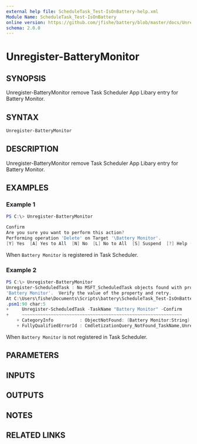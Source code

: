 ```yaml
---
external help file: ScheduleTask_Test-IsOnBattery-help.xml
Module Name: ScheduleTask_Test-IsOnBattery
online version: https://github.com/jfishe/battery/blob/master/docs/Unregister-BatteryMonitor.md
schema: 2.0.0
---
```


# Unregister-BatteryMonitor

## SYNOPSIS
Unregister-BatteryMonitor remove Task Scheduler App Libary entry for Battery
Monitor.

## SYNTAX

```powershell
Unregister-BatteryMonitor
```

## DESCRIPTION
Unregister-BatteryMonitor remove Task Scheduler App Libary entry for Battery
Monitor.

## EXAMPLES

### Example 1
```powershell
PS C:\> Unregister-BatteryMonitor

Confirm
Are you sure you want to perform this action?
Performing operation 'Delete' on Target '\Battery Monitor'.
[Y] Yes  [A] Yes to All  [N] No  [L] No to All  [S] Suspend  [?] Help (default is "Y"):
```

When `Battery Monitor` is registered in Task Scheduler.

### Example 2

```powershell
PS C:\> Unregister-BatteryMonitor
Unregister-ScheduledTask : No MSFT_ScheduledTask objects found with property 'TaskName' equal to
'Battery Monitor'.  Verify the value of the property and retry.
At C:\Users\fishe\Documents\Scripts\battery\ScheduleTask_Test-IsOnBattery\ScheduleTask_Test-IsOnBattery
.psm1:90 char:5
+     Unregister-ScheduledTask -TaskName "Battery Monitor" -Confirm
+     ~~~~~~~~~~~~~~~~~~~~~~~~~~~~~~~~~~~~~~~~~~~~~~~~~~~~~~~~~~~~~
    + CategoryInfo          : ObjectNotFound: (Battery Monitor:String) [Unregister-ScheduledTask], CimJobException
    + FullyQualifiedErrorId : CmdletizationQuery_NotFound_TaskName,Unregister-ScheduledTask
```

When `Battery Monitor` is not registered in Task Scheduler.

## PARAMETERS

## INPUTS

## OUTPUTS

## NOTES

## RELATED LINKS

